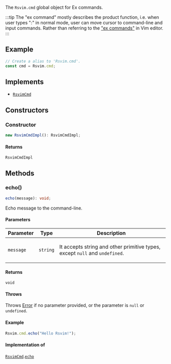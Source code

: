 The `Rsvim.cmd` global object for Ex commands.

:::tip
The "ex command" mostly describes the product function, i.e. when user types ":" in normal mode,
user can move cursor to command-line and input commands. Rather than referring to the
["ex commands"](https://vimhelp.org/intro.txt.html#Ex-mode) in Vim editor.
:::

## Example

```javascript
// Create a alias to 'Rsvim.cmd'.
const cmd = Rsvim.cmd;
```

## Implements

- [`RsvimCmd`](../interfaces/RsvimCmd.md)

## Constructors

### Constructor

```ts
new RsvimCmdImpl(): RsvimCmdImpl;
```

#### Returns

`RsvimCmdImpl`

## Methods

### echo()

```ts
echo(message): void;
```

Echo message to the command-line.

#### Parameters

<table>
<thead>
<tr>
<th>Parameter</th>
<th>Type</th>
<th>Description</th>
</tr>
</thead>
<tbody>
<tr>
<td>

`message`

</td>
<td>

`string`

</td>
<td>

It accepts string and other primitive types, except `null`
and `undefined`.

</td>
</tr>
</tbody>
</table>

#### Returns

`void`

#### Throws

Throws [Error](https://developer.mozilla.org/docs/Web/JavaScript/Reference/Global_Objects/Error) if no parameter provided, or the parameter is `null` or `undefined`.

#### Example

```javascript
Rsvim.cmd.echo("Hello Rsvim!");
```

#### Implementation of

[`RsvimCmd`](../interfaces/RsvimCmd.md).[`echo`](../interfaces/RsvimCmd.md#echo)
